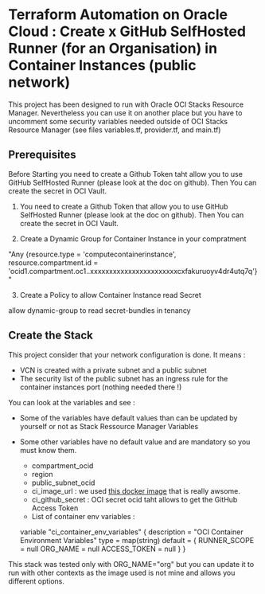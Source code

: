 # Terraform Automation on Oracle Cloud : Create x GitHub SelfHosted Runner (for an Organisation) in Container Instances (public network)

This project has been designed to run with Oracle OCI Stacks Resource Manager. Nevertheless you can use it on another place but you have to uncomment some security variables needed outside of OCI Stacks Resource Manager (see files variables.tf, provider.tf, and main.tf) 

## Prerequisites

Before Starting you need to create a Github Token taht allow you to use GitHub SelfHosted Runner (please look at the doc on github). Then You can create the secret in OCI Vault.

1) You need to create a Github Token that allow you to use GitHub SelfHosted Runner (please look at the doc on github). Then You can create the secret in OCI Vault.

2) Create a Dynamic Group for Container Instance in your compratment
   
"Any {resource.type = 'computecontainerinstance', resource.compartment.id = 'ocid1.compartment.oc1..xxxxxxxxxxxxxxxxxxxxxxxcxfakuruoyv4dr4utq7q'}"

3) Create a Policy to allow Container Instance read Secret

allow dynamic-group <dynamic-group-name> to read secret-bundles in tenancy

## Create the Stack

This project consider that your network configuration is done. It means : 
- VCN is created with a private subnet and a public subnet
- The security list of the public subnet has an ingress rule for the container instances port (nothing needed there !)

You can look at the variables and see : 
- Some of the variables have default values than can be updated by yourself or not as Stack Ressource Manager Variables
- Some other variables have no default value and are mandatory so you must know them.
  - compartment_ocid
  - region
  - public_subnet_ocid
  - ci_image_url : we used [this docker image](https://hub.docker.com/r/myoung34/github-runner) that is really awsome. 
  - ci_github_secret : OCI secret ocid taht allows to get the GitHub Access Token
  - List of container env variables :
   
  variable "ci_container_env_variables" {
  description = "OCI Container Environment Variables"
  type        = map(string)
  default     = {
    RUNNER_SCOPE                 = null
    ORG_NAME                     = null
    ACCESS_TOKEN                 = null
  }
}

This stack was tested only with ORG_NAME="org" but you can update it to run with other contexts as the image used is not mine and allows you different options.
